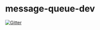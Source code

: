 # message-queue-dev

[![Gitter](https://badges.gitter.im/formapro/message-queue-dev.svg)](https://gitter.im/formapro/message-queue-dev?utm_source=badge&utm_medium=badge&utm_campaign=pr-badge&utm_content=badge)
